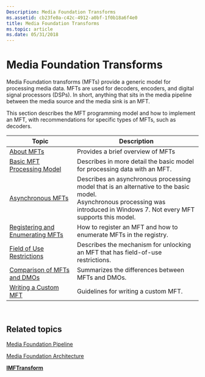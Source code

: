 ```yaml
---
Description: Media Foundation Transforms
ms.assetid: cb23fe0a-c42c-4912-a0bf-1f0b18a6f4e0
title: Media Foundation Transforms
ms.topic: article
ms.date: 05/31/2018
---
```


# Media Foundation Transforms

Media Foundation transforms (MFTs) provide a generic model for processing media data. MFTs are used for decoders, encoders, and digital signal processors (DSPs). In short, anything that sits in the media pipeline between the media source and the media sink is an MFT.

This section describes the MFT programming model and how to implement an MFT, with recommendations for specific types of MFTs, such as decoders.



| Topic                                                                    | Description                                                                                                                                                                                         |
|--------------------------------------------------------------------------|-----------------------------------------------------------------------------------------------------------------------------------------------------------------------------------------------------|
| [About MFTs](about-mfts.md)                                             | Provides a brief overview of MFTs                                                                                                                                                                   |
| [Basic MFT Processing Model](basic-mft-processing-model.md)             | Describes in more detail the basic model for processing data with an MFT.                                                                                                                           |
| [Asynchronous MFTs](asynchronous-mfts.md)                               | Describes an asynchronous processing model that is an alternative to the basic model.<br/> Asynchronous processing was introduced in Windows 7. Not every MFT supports this model.<br/> |
| [Registering and Enumerating MFTs](registering-and-enumerating-mfts.md) | How to register an MFT and how to enumerate MFTs in the registry.                                                                                                                                   |
| [Field of Use Restrictions](field-of-use-restrictions.md)               | Describes the mechanism for unlocking an MFT that has field-of-use restrictions.                                                                                                                    |
| [Comparison of MFTs and DMOs](comparison-of-mfts-and-dmos.md)           | Summarizes the differences between MFTs and DMOs.                                                                                                                                                   |
| [Writing a Custom MFT](writing-a-custom-mft.md)                         | Guidelines for writing a custom MFT.                                                                                                                                                                |



 

## Related topics

<dl> <dt>

[Media Foundation Pipeline](media-foundation-pipeline.md)
</dt> <dt>

[Media Foundation Architecture](media-foundation-architecture.md)
</dt> <dt>

[**IMFTransform**](/windows/desktop/api/mftransform/nn-mftransform-imftransform)
</dt> </dl>

 

 




